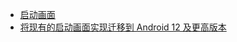- [启动画面](https://developer.android.com/guide/topics/ui/splash-screen#splash_screen_dimensions)
- [将现有的启动画面实现迁移到 Android 12 及更高版本](https://developer.android.com/guide/topics/ui/splash-screen/migrate)
